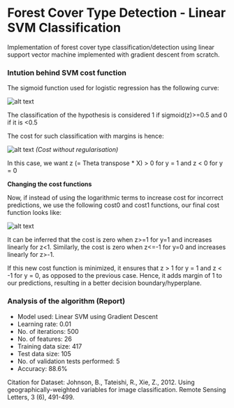 # Forest Cover Type Detection - Linear SVM Classification
Implementation of forest cover type classification/detection using linear support vector machine implemented with gradient descent from scratch.

### Intution behind SVM cost function

The sigmoid function used for logistic regression has the following curve:

![alt text](https://abhinavthukral97.github.io/LinearSVMClassification/img/sigmoid.jpg "Sigmoid Function")

The classification of the hypothesis is considered 1 if sigmoid(z)>=0.5 and 0 if it is <0.5

The cost for such classification with margins is hence:

![alt text](https://abhinavthukral97.github.io/LinearSVMClassification/img/oldcost.jpg "Cost function for classification without margin")
_(Cost without regularisation)_

In this case, we want z (= Theta transpose * X) > 0 for y = 1 and z < 0 for y = 0

**__Changing the cost functions__**

Now, if instead of using the logarithmic terms to increase cost for incorrect predictions, we use the following cost0 and cost1 functions, our final cost function looks like:

![alt text](https://abhinavthukral97.github.io/LinearSVMClassification/img/newcost.jpg "Cost function for classification with margin")

It can be inferred that the cost is zero when z>=1 for y=1 and increases linearly for z<1.
Similarly, the cost is zero when z<=-1 for y=0 and increases linearly for z>-1.

If this new cost function is minimized, it ensures that z > 1 for y = 1 and z < -1 for y = 0, as opposed to the previous case. Hence, it adds margin of 1 to our predictions, resulting in a better decision boundary/hyperplane.

### Analysis of the algorithm (Report)

* Model used:  Linear SVM using Gradient Descent
* Learning rate: 0.01
* No. of iterations: 500
* No. of features: 26
* Training data size: 417
* Test data size: 105
* No. of validation tests performed: 5
* Accuracy: 88.6%

Citation for Dataset: Johnson, B., Tateishi, R., Xie, Z., 2012. Using geographically-weighted variables for image classification. Remote Sensing Letters, 3 (6), 491-499.
